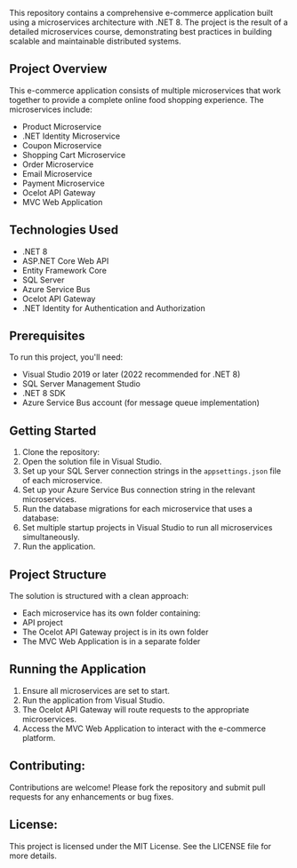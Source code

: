 This repository contains a comprehensive e-commerce application built using a microservices architecture with .NET 8. The project is the result of a detailed microservices course, demonstrating best practices in building scalable and maintainable distributed systems.

## Project Overview

This e-commerce application consists of multiple microservices that work together to provide a complete online food shopping experience. The microservices include:

- Product Microservice
- .NET Identity Microservice
- Coupon Microservice
- Shopping Cart Microservice
- Order Microservice
- Email Microservice
- Payment Microservice
- Ocelot API Gateway
- MVC Web Application

## Technologies Used

- .NET 8
- ASP.NET Core Web API
- Entity Framework Core
- SQL Server
- Azure Service Bus
- Ocelot API Gateway
- .NET Identity for Authentication and Authorization

## Prerequisites

To run this project, you'll need:

- Visual Studio 2019 or later (2022 recommended for .NET 8)
- SQL Server Management Studio
- .NET 8 SDK
- Azure Service Bus account (for message queue implementation)

## Getting Started

1. Clone the repository:
2. Open the solution file in Visual Studio.
3. Set up your SQL Server connection strings in the `appsettings.json` file of each microservice.
4. Set up your Azure Service Bus connection string in the relevant microservices.
5. Run the database migrations for each microservice that uses a database:
6. Set multiple startup projects in Visual Studio to run all microservices simultaneously.
7. Run the application.

## Project Structure

The solution is structured with a clean approach:

- Each microservice has its own folder containing:
- API project
- The Ocelot API Gateway project is in its own folder
- The MVC Web Application is in a separate folder

## Running the Application

1. Ensure all microservices are set to start.
2. Run the application from Visual Studio.
3. The Ocelot API Gateway will route requests to the appropriate microservices.
4. Access the MVC Web Application to interact with the e-commerce platform.

## **Contributing:**

Contributions are welcome! Please fork the repository and submit pull requests for any enhancements or bug fixes.

## **License:**

This project is licensed under the MIT License. See the LICENSE file for more details.
